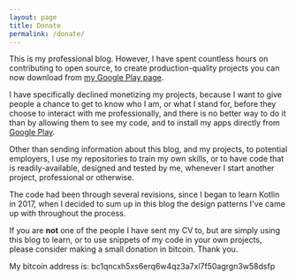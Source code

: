```yaml
---
layout: page
title: Donate
permalink: /donate/
---
```

This is my professional blog. However, I have spent countless hours on contributing to open source, to create production-quality projects you can now download from [my Google Play page][play].

I have specifically declined monetizing my projects, because I want to give people a chance to get to know who I am, or what I stand for, before they choose to interact with me professionally, and there is no better way to do it than by allowing them to see my code, and to install my apps directly from [Google Play][play].

Other than sending information about this blog, and my projects, to potential employers, I use my repositories to train my own skills, or to have code that is readily-available, designed and tested by me, whenever I start another project, professional or otherwise.

The code had been through several revisions, since I began to learn Kotlin in 2017, when I decided to sum up in this blog the design patterns I've came up with throughout the process.

If you are **not** one of the people I have sent my CV to, but are simply using this blog to learn, or to use snippets of my code in your own projects, please consider making a small donation in bitcoin. Thank you.

My bitcoin address is: bc1qncxh5xs6erq6w4qz3a7xl7f50agrgn3w58dsfp

[play]: https://play.google.com/store/apps/developer?id=Wiktor+Nizio
